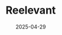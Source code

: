 ---  
layout: startup_page  
title: "Reelevant"  
id: "reelevant.com"  
permalink: "/reelevantreelevant.com04292025/"  
website: "https://www.reelevant.com/en"  
funding_round: "Series A"  
funding_amount: "€6M"  
investors: "Seventure Partners, Go Capital, Nathalie Balla"  
about: "Reelevant is a French martech startup specializing in marketing hyper-personalization, focusing on the \"last mile\" of the digital customer experience. Its platform uses real-time data to generate dynamic content across various channels, replacing static marketing campaigns with content that adapts to customer interactions. The technology integrates with major platforms like Salesforce and Adobe."  
markets: "Martech, Marketing, Customer Experience"  
hq: "Paris, Île-de-France, France"  
founded_year: "2017"  
linkedin: "https://www.linkedin.com/company/reelevant/"  
twitter: "https://twitter.com/reelevantapp"  
instagram: ""  
facebook: "https://www.facebook.com/100066997959357"  
crunchbase: "https://www.crunchbase.com/organization/reelevant"  
pitchbook: "https://pitchbook.com/profiles/company/173233-72"  

date_display: "29-Apr-2025"  
date: "2025-04-29"

# SEO Optimization  
meta_title: "Reelevant - Series A Funding (€6M)"  
meta_description: "Reelevant, Reelevant is a French martech startup specializing in marketing hyper-personalization, focusing on the \"last mile\" of the digital customer experienc..."  
meta_keywords: "Reelevant, Martech, Marketing, Customer Experience, Series A funding"  
canonical_url: "https://startup.projectstartups.com/reelevantreelevant.com04292025/"  
---